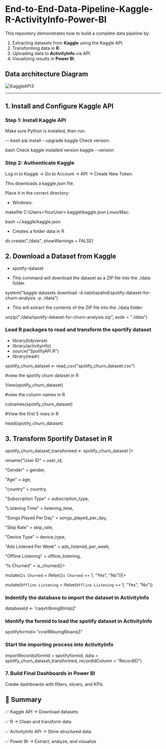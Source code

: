 # End-to-End-Data-Pipeline-Kaggle-R-ActivityInfo-Power-BI
This repository demonstrates how to build a complete data pipeline by:  
1. Extracting datasets from **Kaggle** using the Kaggle API.  
2. Transforming data in **R**.  
3. Uploading data to **ActivityInfo** via API.  
4. Visualizing results in **Power BI**. 

## Data architecture Diagram
![KaggleAPI3](https://github.com/user-attachments/assets/7b27be49-db7c-40eb-b9ed-5fee57ef579b)

---

## 1. Install and Configure Kaggle API  

### Step 1: Install Kaggle API  

Make sure Python is installed, then run:  

-- bash
pip install --upgrade kaggle
Check version:

bash
Check kaggle installed version
kaggle --version

### Step 2: Authenticate Kaggle

Log in to Kaggle → Go to Account → API → Create New Token.

This downloads a kaggle.json file.

Place it in the correct directory:

- Windows:

makefile
C:\Users\<YourUser>\.kaggle\kaggle.json
Linux/Mac:

bash
~/.kaggle/kaggle.json

- Creates a folder data in R

dir.create("./data", showWarnings = FALSE)

## 2. Download a Dataset from Kaggle

- spotify-dataset

- This command will download the dataset as a ZIP file into the ./data folder.

system("kaggle datasets download -d nabihazahid/spotify-dataset-for-churn-analysis -p ./data")

- This will extract the contents of the ZIP file into the ./data folder.

unzip("./data/spotify-dataset-for-churn-analysis.zip", exdir = "./data")

### Load R packages to read and transform the sportify dataset

- library(tidyverse)
- library(activityinfo)
- source("SpotifyAPI.R")
- library(readr)


spotify_churn_dataset <- read_csv("spotify_churn_dataset.csv")

#view the spotify churn dataset in R

View(spotify_churn_dataset)

#view the column names in R

colnames(spotify_churn_dataset)

#View the first 5 rows in R

head(spotify_churn_dataset)

## 3. Transform Sportify Dataset in R

spotify_churn_dataset_transformed <- spotify_churn_dataset |>

  rename("User ID" = user_id,
  
  "Gender" = gender,
  
  "Age" = age,
  
  "country" = country,
  
  "Subscription Type" = subscription_type,
  
  "Listening Time" = listening_time,
  
  "Songs Played Per Day" = songs_played_per_day,
  
  "Skip Rate" = skip_rate,
  
  "Device Type" = device_type,
  
  "Ads Listened Per Week" = ads_listened_per_week,
  
  "Offline Listening" = offline_listening,
  
  "Is Churned" = is_churned)|>
  
  mutate(`Is Churned` = ifelse(`Is Churned` == 1, "Yes", "No"))|>
  
  mutate(`Offline Listening` = ifelse(`Offline Listening` == 1, "Yes", "No"))

### Indentify the database to import the dataset in ActivityInfo 

databaseId <- 'caqvh9omg6lmiip2'

### Identify the formid to load the spotify dataset in ActivityInfo

spotifyformid<-"cvw96bumg6loanq3"


### Start the importing process into ActivityInfo

importRecords(formId = spotifyformid, data = spotify_churn_dataset_transformed, 
              recordIdColumn = "RecordID")

### 7. Build Final Dashboards in Power BI


Create dashboards with filters, slicers, and KPIs



## 📌 Summary

✅ Kaggle API → Download datasets

✅ R → Clean and transform data

✅ ActivityInfo API → Store structured data

✅ Power BI → Extract, analyze, and visualize
